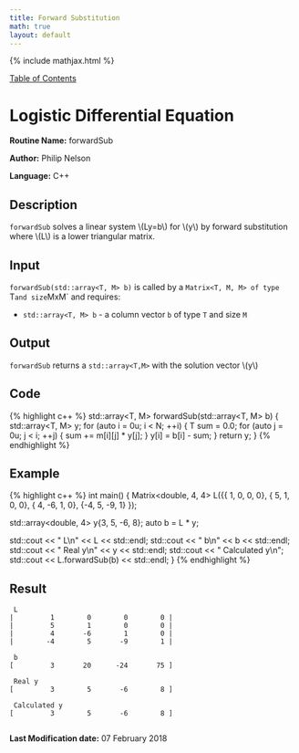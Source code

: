```yaml
---
title: Forward Substitution
math: true
layout: default
---
```


{% include mathjax.html %}

<a href="https://philipnelson5.github.io/MATH5620/SoftwareManual"> Table of Contents </a>
# Logistic Differential Equation

**Routine Name:** forwardSub

**Author:** Philip Nelson

**Language:** C++

## Description

`forwardSub` solves a linear system \\(Ly=b\\) for \\(y\\) by forward substitution where \\(L\\) is a lower triangular matrix.

## Input

`forwardSub(std::array<T, M> b)` is called by a `Matrix<T, M, M> of type `T` and size `MxM` and requires:

* `std::array<T, M> b` - a column vector `b` of type `T` and size `M`

## Output

`forwardSub` returns a `std::array<T,M>` with the solution vector \\(y\\)

## Code
{% highlight c++ %}
std::array<T, M> forwardSub(std::array<T, M> b)
{
  std::array<T, M> y;
  for (auto i = 0u; i < N; ++i)
  {
    T sum = 0.0;
    for (auto j = 0u; j < i; ++j)
    {
      sum += m[i][j] * y[j];
    }
    y[i] = b[i] - sum;
  }
  return y;
}
{% endhighlight %}

## Example
{% highlight c++ %}
int main()
{
  Matrix<double, 4, 4> L({{ 1,  0,  0,  0},
                          { 5,  1,  0,  0},
                          { 4, -6,  1,  0},
                          {-4,  5, -9,  1}
                          });

  std::array<double, 4> y{3, 5, -6, 8};
  auto b = L * y;

  std::cout << " L\n" << L << std::endl;
  std::cout << " b\n" << b << std::endl;
  std::cout << " Real y\n" << y << std::endl;
  std::cout << " Calculated y\n";
  std::cout << L.forwardSub(b) << std::endl;
}
{% endhighlight %}

## Result
```
 L
|         1        0        0        0 |
|         5        1        0        0 |
|         4       -6        1        0 |
|        -4        5       -9        1 |

 b
[         3       20      -24       75 ]

 Real y
[         3        5       -6        8 ]

 Calculated y
[         3        5       -6        8 ]


```

**Last Modification date:** 07 February 2018
